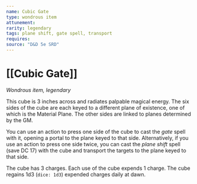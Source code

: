 ```yaml
---
name: Cubic Gate
type: wondrous item
attunement: 
rarity: legendary
tags: plane shift, gate spell, transport
requires: 
source: "D&D 5e SRD"
---
```

# [[Cubic Gate]]

*Wondrous item, legendary*

This cube is 3 inches across and radiates palpable magical energy. The six sides of the cube are each keyed to a different plane of existence, one of which is the Material Plane. The other sides are linked to planes determined by the GM.

You can use an action to press one side of the cube to cast the *gate* spell with it, opening a portal to the plane keyed to that side. Alternatively, if you use an action to press one side twice, you can cast the *plane shift* spell (save DC 17) with the cube and transport the targets to the plane keyed to that side.

The cube has 3 charges. Each use of the cube expends 1 charge. The cube regains 1d3 (`dice: 1d3`) expended charges daily at dawn.